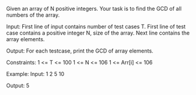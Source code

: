 Given an array of N positive integers. Your task is to find the GCD of all numbers of the array.

Input:
First line of input contains number of test cases T. First line of test case contains a positive integer N, size of the array. Next line contains the array elements.

Output:
For each testcase, print the GCD of array elements.

Constraints:
1 <= T <= 100
1 <= N <= 106
1 <= Arr[i] <= 106

Example:
Input:
1
2
5 10

Output:
5
